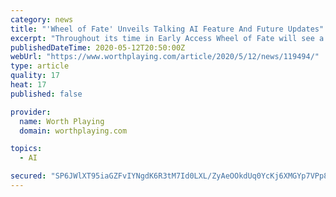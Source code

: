 ```yaml
---
category: news
title: "'Wheel of Fate' Unveils Talking AI Feature And Future Updates"
excerpt: "Throughout its time in Early Access Wheel of Fate will see a slew of content added and existing features such as the robust AI, questing, town defense, crafting and more will receive additional development. Set in the fantasy world of Providence players start their journey in Wheel of Fate in the sleepy town of Kismet’s Fall. Facing the ..."
publishedDateTime: 2020-05-12T20:50:00Z
webUrl: "https://www.worthplaying.com/article/2020/5/12/news/119494/"
type: article
quality: 17
heat: 17
published: false

provider:
  name: Worth Playing
  domain: worthplaying.com

topics:
  - AI

secured: "SP6JWlXT95iaGZFvIYNgdK6R3tM7Id0LXL/ZyAeOOkdUq0YcKj6XMGYp7VPp8sNykp2kzvLcMn3HLfFJpau5w6KALPxfhA1KJXeesE9BuWaP1ccThf4JKKx6j34sSrUBEhuV+O3HJrgqkcI3wJgln78zfLgJ3icC/rHlKqcvxSixgTreBsGqFLTGi8UFyPR5U90/jfHBS3gFZa1dcv5TRWZDsbdL2QXkhF4iMevjWjfU983jS8O25C8TI5vGI0zckXluBsc9ydeOKjWzXRuKfXv3EqE8GKVgJRdyemp0y4N45ez9ckhEhgnqy0Sno+s9;5c6PeqNM+1oJUexTZdAVVQ=="
---
```


